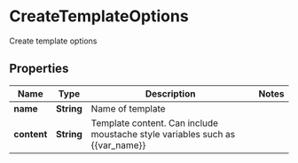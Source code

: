 

# CreateTemplateOptions

Create template options
## Properties

Name | Type | Description | Notes
------------ | ------------- | ------------- | -------------
**name** | **String** | Name of template | 
**content** | **String** | Template content. Can include moustache style variables such as {{var_name}} | 



